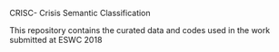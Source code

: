 CRISC- Crisis Semantic Classification

This repository contains the curated data and codes used in the work submitted at ESWC 2018
